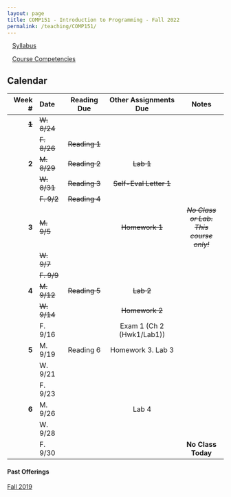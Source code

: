 ```yaml
---
layout: page
title: COMP151 - Introduction to Programming - Fall 2022
permalink: /teaching/COMP151/
---
```


&nbsp;&nbsp;&nbsp;[Syllabus](/teaching/COMP151/comp151-syllabus.pdf)

&nbsp;&nbsp;&nbsp;[Course Competencies](/teaching/COMP151/COMP151-Competencies.pdf)

## Calendar

|Week \# | Date | Reading Due | Other Assignments Due | Notes |
| --: | :-- | :---: | :---: | :--: |
| ~~**1**~~ | ~~W. 8/24~~ | | |
| | ~~F. 8/26~~ | ~~Reading 1~~ | | |
| **2** | ~~M. 8/29~~ | ~~Reading 2~~ | ~~Lab 1~~ | |
| | ~~W. 8/31~~ | ~~Reading 3~~ | ~~Self-Eval Letter 1~~ | |
| | ~~F. 9/2~~  | ~~Reading 4~~ | | |
| **3** | ~~M. 9/5~~  | |  ~~Homework 1~~ | ~~*No Class or Lab. <br>This course only!*~~ |
| | ~~W. 9/7~~  |  | | |
| | ~~F. 9/9~~  |  | | |
| **4** | ~~M. 9/12~~  | ~~Reading 5~~ | ~~Lab 2~~ | |
| | ~~W. 9/14~~  |  | ~~Homework 2~~ | |
| | F. 9/16  | | Exam 1 (Ch 2 (Hwk1/Lab1)) | |
| **5** | M. 9/19  | Reading 6 | Homework 3. Lab 3 |  |
| | W. 9/21  | | | |
| | F. 9/23  |  | | |
| **6** | M. 9/26  | | Lab 4 |  |
| | W. 9/28  | | | |
| | F. 9/30  |  |  | **No Class Today**|



#### Past Offerings

[Fall 2019](/teaching/COMP151/fa19/)
